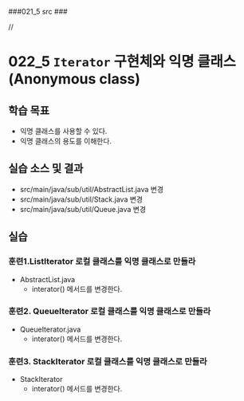 ###021_5 src ###

// 

# 022_5 `Iterator`  구현체와 익명 클래스 (Anonymous class)

## 학습 목표

- 익명 클래스를 사용할 수 있다.
- 익명 클래스의 용도를 이해한다.

## 실습 소스 및 결과
 
- src/main/java/sub/util/AbstractList.java 변경
- src/main/java/sub/util/Stack.java 변경
- src/main/java/sub/util/Queue.java 변경

## 실습

### 훈련1.ListIterator 로컬 클래스를 익명 클래스로 만들라

- AbstractList.java 
  - interator() 메서드를 변경한다.
  
### 훈련2. QueueIterator 로컬 클래스를 익명 클래스로 만들라

- QueueIterator.java 
  - interator() 메서드를 변경한다.
  
### 훈련3. StackIterator 로컬 클래스를 익명 클래스로 만들라

- StackIterator
  - interator() 메서드를 변경한다.